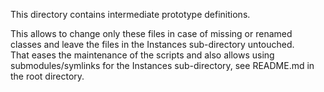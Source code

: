 This directory contains intermediate prototype definitions.

This allows to change only these files in case of missing or renamed classes and leave the files in the Instances sub-directory untouched.  
That eases the maintenance of the scripts and also allows using submodules/symlinks for the Instances sub-directory, see README.md in the root directory.
